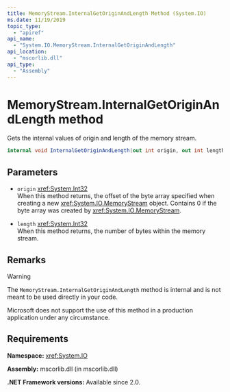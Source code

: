 ```yaml
---
title: MemoryStream.InternalGetOriginAndLength Method (System.IO)
ms.date: 11/19/2019
topic_type:
  - "apiref"
api_name:
  - "System.IO.MemoryStream.InternalGetOriginAndLength"
api_location:
  - "mscorlib.dll"
api_type:
  - "Assembly"
---
```

# MemoryStream.InternalGetOriginAndLength method

Gets the internal values of origin and length of the memory stream.

```csharp
internal void InternalGetOriginAndLength(out int origin, out int length)
```

## Parameters

- `origin` <xref:System.Int32>\
  When this method returns, the offset of the byte array specified when creating a new <xref:System.IO.MemoryStream> object. Contains 0 if the byte array was created by <xref:System.IO.MemoryStream>.

- `length` <xref:System.Int32>\
  When this method returns, the number of bytes within the memory stream.

## Remarks

> [!WARNING]
> The `MemoryStream.InternalGetOriginAndLength` method is internal and is not meant to be used directly in your code.
>
> Microsoft does not support the use of this method in a production application under any circumstance.

## Requirements

**Namespace:** <xref:System.IO>

**Assembly:** mscorlib.dll (in mscorlib.dll)

**.NET Framework versions:** Available since 2.0.

